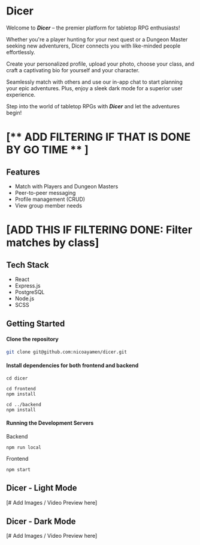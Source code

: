 # Dicer

Welcome to ***Dicer*** – the premier platform for tabletop RPG enthusiasts! 

Whether you're a player hunting for your next quest or a Dungeon Master seeking new adventurers, Dicer connects you with like-minded people effortlessly.

Create your personalized profile, upload your photo, choose your class, and craft a captivating bio for yourself and your character. 

Seamlessly match with others and use our in-app chat to start planning your epic adventures. Plus, enjoy a sleek dark mode for a superior user experience.

Step into the world of tabletop RPGs with ***Dicer*** and let the adventures begin!

# [** ADD FILTERING IF THAT IS DONE BY GO TIME ** ]


## Features
* Match with Players and Dungeon Masters
* Peer-to-peer messaging
* Profile management (CRUD)
* View group member needs


# [ADD THIS IF FILTERING DONE: Filter matches by class]


## Tech Stack
* React
* Express.js
* PostgreSQL
* Node.js
* SCSS

## Getting Started

#### Clone the repository

```sh
git clone git@github.com:nicoayamen/dicer.git
```


#### Install dependencies for both frontend and backend
```
cd dicer

cd frontend
npm install

cd ../backend
npm install
```


####  Running the Development Servers
Backend

```cd backend
npm run local
```

Frontend
```cd frontend
npm start
```

## Dicer - Light Mode
[# Add Images / Video Preview here]


## Dicer - Dark Mode
[# Add Images / Video Preview here]